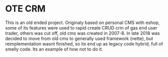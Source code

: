 # OTE CRM

This is an old ended project. Originaly based on personal CMS with eshop, some of its features were used to rapid create CRUD crm of gas end user trader, others was cut off, old cms was created in 2007-8. In late 2018 was decided to move from old cms to generally used framework (nette), but reimplementation wasnt finished, so its end up as legacy code hybrid, full of smelly code. Its an example of how not to do it.
